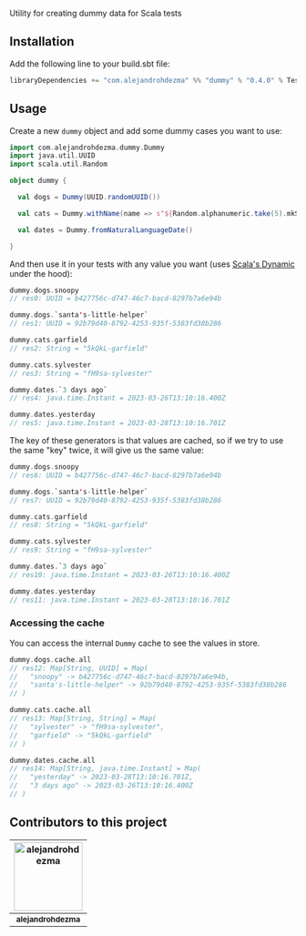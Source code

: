 Utility for creating dummy data for Scala tests

## Installation

Add the following line to your build.sbt file:

```sbt
libraryDependencies += "com.alejandrohdezma" %% "dummy" % "0.4.0" % Test
```

## Usage

Create a new `dummy` object and add some dummy cases you want to use:

```scala
import com.alejandrohdezma.dummy.Dummy
import java.util.UUID
import scala.util.Random

object dummy {

  val dogs = Dummy(UUID.randomUUID())

  val cats = Dummy.withName(name => s"${Random.alphanumeric.take(5).mkString}-$name")

  val dates = Dummy.fromNaturalLanguageDate()

}
```

And then use it in your tests with any value you want (uses
[Scala's Dynamic](https://www.scala-lang.org/api/2.13.3/scala/Dynamic.html)
under the hood):

```scala
dummy.dogs.snoopy
// res0: UUID = b427756c-d747-46c7-bacd-8297b7a6e94b

dummy.dogs.`santa's-little-helper`
// res1: UUID = 92b79d40-8792-4253-935f-5383fd38b286

dummy.cats.garfield
// res2: String = "5kQkL-garfield"

dummy.cats.sylvester
// res3: String = "fH9sa-sylvester"

dummy.dates.`3 days ago`
// res4: java.time.Instant = 2023-03-26T13:10:16.400Z

dummy.dates.yesterday
// res5: java.time.Instant = 2023-03-28T13:10:16.701Z
```

The key of these generators is that values are cached, so if we try to use the
same "key" twice, it will give us the same value:

```scala
dummy.dogs.snoopy
// res6: UUID = b427756c-d747-46c7-bacd-8297b7a6e94b

dummy.dogs.`santa's-little-helper`
// res7: UUID = 92b79d40-8792-4253-935f-5383fd38b286

dummy.cats.garfield
// res8: String = "5kQkL-garfield"

dummy.cats.sylvester
// res9: String = "fH9sa-sylvester"

dummy.dates.`3 days ago`
// res10: java.time.Instant = 2023-03-26T13:10:16.400Z

dummy.dates.yesterday
// res11: java.time.Instant = 2023-03-28T13:10:16.701Z
```

### Accessing the cache

You can access the internal `Dummy` cache to see the values in
store.

```scala
dummy.dogs.cache.all
// res12: Map[String, UUID] = Map(
//   "snoopy" -> b427756c-d747-46c7-bacd-8297b7a6e94b,
//   "santa's-little-helper" -> 92b79d40-8792-4253-935f-5383fd38b286
// )

dummy.cats.cache.all
// res13: Map[String, String] = Map(
//   "sylvester" -> "fH9sa-sylvester",
//   "garfield" -> "5kQkL-garfield"
// )

dummy.dates.cache.all
// res14: Map[String, java.time.Instant] = Map(
//   "yesterday" -> 2023-03-28T13:10:16.701Z,
//   "3 days ago" -> 2023-03-26T13:10:16.400Z
// )
```

## Contributors to this project 

| <a href="https://github.com/alejandrohdezma"><img alt="alejandrohdezma" src="https://avatars.githubusercontent.com/u/9027541?v=4&s=120" width="120px" /></a> |
| :--: |
| <a href="https://github.com/alejandrohdezma"><sub><b>alejandrohdezma</b></sub></a> |
